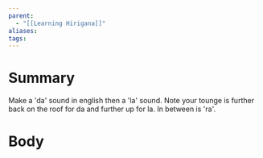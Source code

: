 ```yaml
---
parent:
  - "[[Learning Hirigana]]"
aliases: 
tags:
---
```

# Summary 
Make a 'da' sound in english then a 'la' sound. Note your tounge is further back on the roof for da and further up for la. In between is 'ra'.
# Body

